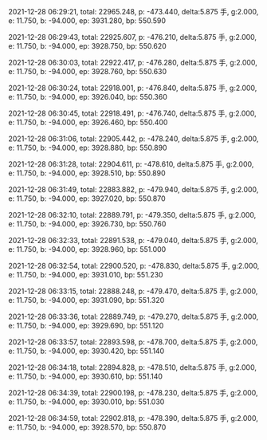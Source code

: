 2021-12-28 06:29:21, total: 22965.248, p: -473.440, delta:5.875 手, g:2.000, e: 11.750, b: -94.000, ep: 3931.280, bp: 550.590

2021-12-28 06:29:43, total: 22925.607, p: -476.210, delta:5.875 手, g:2.000, e: 11.750, b: -94.000, ep: 3928.750, bp: 550.620

2021-12-28 06:30:03, total: 22922.417, p: -476.280, delta:5.875 手, g:2.000, e: 11.750, b: -94.000, ep: 3928.760, bp: 550.630

2021-12-28 06:30:24, total: 22918.001, p: -476.840, delta:5.875 手, g:2.000, e: 11.750, b: -94.000, ep: 3926.040, bp: 550.360

2021-12-28 06:30:45, total: 22918.491, p: -476.740, delta:5.875 手, g:2.000, e: 11.750, b: -94.000, ep: 3926.460, bp: 550.400

2021-12-28 06:31:06, total: 22905.442, p: -478.240, delta:5.875 手, g:2.000, e: 11.750, b: -94.000, ep: 3928.880, bp: 550.890

2021-12-28 06:31:28, total: 22904.611, p: -478.610, delta:5.875 手, g:2.000, e: 11.750, b: -94.000, ep: 3928.510, bp: 550.890

2021-12-28 06:31:49, total: 22883.882, p: -479.940, delta:5.875 手, g:2.000, e: 11.750, b: -94.000, ep: 3927.020, bp: 550.870

2021-12-28 06:32:10, total: 22889.791, p: -479.350, delta:5.875 手, g:2.000, e: 11.750, b: -94.000, ep: 3926.730, bp: 550.760

2021-12-28 06:32:33, total: 22891.538, p: -479.040, delta:5.875 手, g:2.000, e: 11.750, b: -94.000, ep: 3928.960, bp: 551.000

2021-12-28 06:32:54, total: 22900.520, p: -478.830, delta:5.875 手, g:2.000, e: 11.750, b: -94.000, ep: 3931.010, bp: 551.230

2021-12-28 06:33:15, total: 22888.248, p: -479.470, delta:5.875 手, g:2.000, e: 11.750, b: -94.000, ep: 3931.090, bp: 551.320

2021-12-28 06:33:36, total: 22889.749, p: -479.270, delta:5.875 手, g:2.000, e: 11.750, b: -94.000, ep: 3929.690, bp: 551.120

2021-12-28 06:33:57, total: 22893.598, p: -478.700, delta:5.875 手, g:2.000, e: 11.750, b: -94.000, ep: 3930.420, bp: 551.140

2021-12-28 06:34:18, total: 22894.828, p: -478.510, delta:5.875 手, g:2.000, e: 11.750, b: -94.000, ep: 3930.610, bp: 551.140

2021-12-28 06:34:39, total: 22900.198, p: -478.230, delta:5.875 手, g:2.000, e: 11.750, b: -94.000, ep: 3930.010, bp: 551.030

2021-12-28 06:34:59, total: 22902.818, p: -478.390, delta:5.875 手, g:2.000, e: 11.750, b: -94.000, ep: 3928.570, bp: 550.870
